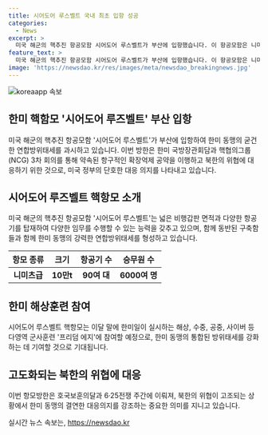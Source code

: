 ```yaml
---
title: 시어도어 루스벨트 국내 최초 입항 성공
categories:
  - News
excerpt: >
  미국 해군의 핵추진 항공모함 시어도어 루스벨트가 부산에 입항했습니다. 이 항공모함은 니미츠급으로 332.8m 길이, 76.8m 폭을 자랑하며 약 3배의 비행갑판 면적과 90여 대의 항공기를 탑재합니다. 또한 6000여 명의 승무원이 탑승한 이 항공모함은 한미 동맹의 굳건한 연합방위태세와 북한 위협에 대응하는 데 중요한 역할을 합니다. 프리덤 에지 훈련에도 참여할 예정이며, 이번 방한은 미국의 항구적 확장억제 공약 이행을 강조하는 의미가 있습니다.
feature_text: >
  미국 해군의 핵추진 항공모함 시어도어 루스벨트가 부산에 입항했습니다. 이 항공모함은 니미츠급으로 332.8m 길이, 76.8m 폭을 자랑하며 약 3배의 비행갑판 면적과 90여 대의 항공기를 탑재합니다. 또한 6000여 명의 승무원이 탑승한 이 항공모함은 한미 동맹의 굳건한 연합방위태세와 북한 위협에 대응하는 데 중요한 역할을 합니다. 프리덤 에지 훈련에도 참여할 예정이며, 이번 방한은 미국의 항구적 확장억제 공약 이행을 강조하는 의미가 있습니다.
image: 'https://newsdao.kr/res/images/meta/newsdao_breakingnews.jpg'
---
```


<p><img src="https://newsdao.kr/res/images/meta/newsdao_breakingnews.jpg" alt="koreaapp 속보" /></p>

<h2 data-ke-size="size26">한미 핵함모 '시어도어 루즈벨트' 부산 입항</h2>

<p data-ke-size="size16">미국 해군의 핵추진 항공모함 '시어도어 루스벨트'가 부산에 입항하여 한미 동맹의 굳건한 연합방위태세를 과시하고 있습니다. 이번 방한은 한미 국방장관회담과 핵협의그룹(NCG) 3차 회의를 통해 약속된 항구적인 확장억제 공약을 이행하고 북한의 위협에 대응하기 위한 것으로, 미국 정부의 단호한 대응 의지를 나타내고 있습니다.</p>

<h2 data-ke-size="size24">시어도어 루즈벨트 핵항모 소개</h2>

<p data-ke-size="size16">미국 해군의 핵추진 항공모함 '시어도어 루스벨트'는 넓은 비행갑판 면적과 다양한 항공기를 탑재하여 다양한 임무를 수행할 수 있는 능력을 갖추고 있으며, 함께 동반된 구축함들과 함께 한미 동맹의 강력한 연합방위태세를 형성하고 있습니다.</p>

<table>
<thead>
<tr>
<th style="text-align: center;">항모 종류</th>
<th style="text-align: center;">크기</th>
<th style="text-align: center;">항공기 수</th>
<th style="text-align: center;">승무원 수</th>
</tr>
</thead>
<tbody>
<tr>
<td style="text-align: center;"><b>니미츠급</b></td>
<td style="text-align: center;"><b>10만t</b></td>
<td style="text-align: center;"><b>90여 대</b></td>
<td style="text-align: center;"><b>6000여 명</b></td>
</tr>
</tbody>
</table>

<h2 data-ke-size="size24">한미 해상훈련 참여</h2>

<p data-ke-size="size16">시어도어 루스벨트 핵항모는 이달 말에 한미일이 실시하는 해상, 수중, 공중, 사이버 등 다영역 군사훈련 '프리덤 에지'에 참여할 예정으로, 한미 동맹의 통합된 방위태세를 강화하는 데 기여할 것으로 기대됩니다.</p>

<h2 data-ke-size="size24">고도화되는 북한의 위협에 대응</h2>

<p data-ke-size="size16">이번 항모방한은 호국보훈의달과 6·25전쟁 주간에 이뤄져, 북한의 위협이 고조되는 상황에서 한미 동맹의 결연한 대응의지를 강조하는 중요한 의미를 지니고 있습니다.</p>
실시간 뉴스 속보는, <a href="https://newsdao.kr" rel="dofollow">https://newsdao.kr</a>


